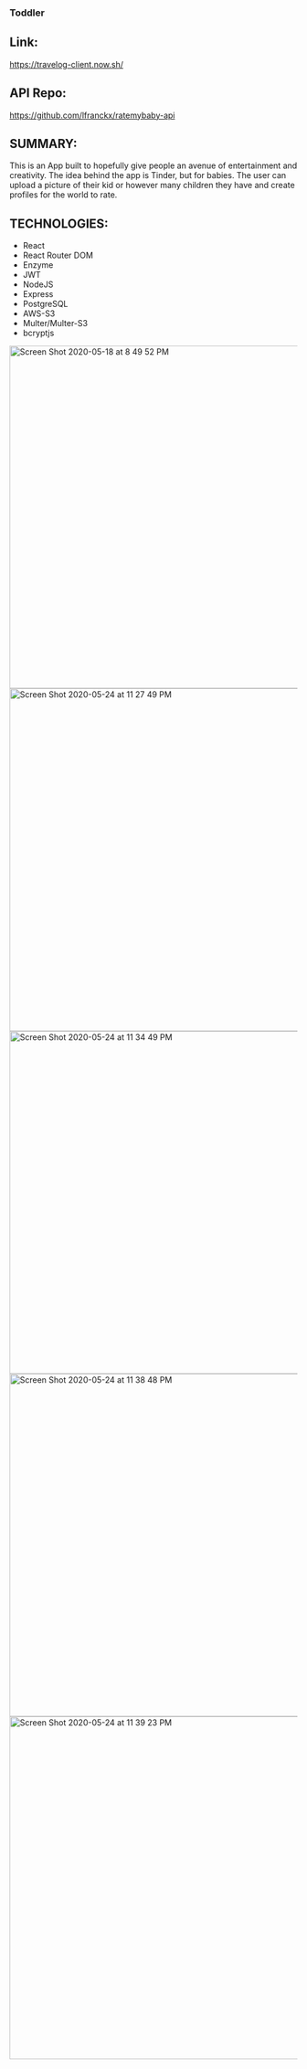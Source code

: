 ### Toddler

## Link:
https://travelog-client.now.sh/

## API Repo: 
https://github.com/lfranckx/ratemybaby-api

## SUMMARY:
This is an App built to hopefully give people an avenue of entertainment and creativity.  The idea behind the app is Tinder, but for babies.  The user can upload a picture of their kid or however many children they have and create profiles for the world to rate. 

## TECHNOLOGIES:
* React
* React Router DOM
* Enzyme
* JWT
* NodeJS
* Express
* PostgreSQL
* AWS-S3
* Multer/Multer-S3
* bcryptjs

<img width="600" 
    alt="Screen Shot 2020-05-18 at 8 49 52 PM" 
    src="https://user-images.githubusercontent.com/52330544/82786965-62136d00-9e1a-11ea-8b1b-95cd24b3b1f4.png">
<img width="600" 
    alt="Screen Shot 2020-05-24 at 11 27 49 PM" 
    src="https://user-images.githubusercontent.com/52330544/82786970-66d82100-9e1a-11ea-9f02-868dcccd0d8f.png">
<img width="600" 
    alt="Screen Shot 2020-05-24 at 11 34 49 PM" 
    src="https://user-images.githubusercontent.com/52330544/82786973-6770b780-9e1a-11ea-81de-2cd2053be439.png">
<img width="600" 
    alt="Screen Shot 2020-05-24 at 11 38 48 PM" 
    src="https://user-images.githubusercontent.com/52330544/82786976-68a1e480-9e1a-11ea-920e-770eea67c01e.png">
<img width="600" 
    alt="Screen Shot 2020-05-24 at 11 39 23 PM" 
    src="https://user-images.githubusercontent.com/52330544/82786977-693a7b00-9e1a-11ea-95e3-f14a97221dd0.png">

